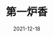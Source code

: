 ---
layout: page
title: 第一炉香
description: >
  因为当时我老婆说她在看而去看的，不知道是什么一坨。
category: 电影
img: assets/img/movie/2021/第一炉香.webp
star: 1
date: 2021-12-18
---